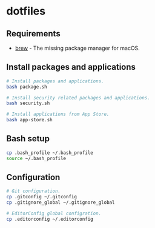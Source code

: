 # dotfiles

## Requirements

- [brew](https://brew.sh/) - The missing package manager for macOS.

## Install packages and applications

```bash
# Install packages and applications.
bash package.sh

# Install security related packages and applications.
bash security.sh

# Install applications from App Store.
bash app-store.sh
```

## Bash setup

```bash
cp .bash_profile ~/.bash_profile
source ~/.bash_profile
```

## Configuration

```bash
# Git configuration.
cp .gitconfig ~/.gitconfig
cp .gitignore_global ~/.gitignore_global

# EditorConfig global configration.
cp .editorconfig ~/.editorconfig
```
